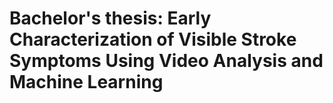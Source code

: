 # Bachelor's thesis: Early Characterization of Visible Stroke Symptoms Using Video Analysis and Machine Learning
